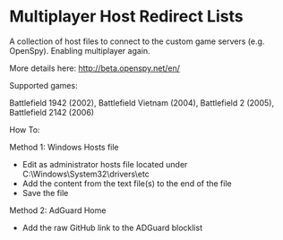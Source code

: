 # Multiplayer Host Redirect Lists

A collection of host files to connect to the custom game servers (e.g. OpenSpy).
Enabling multiplayer again.

More details here: http://beta.openspy.net/en/

Supported games:

Battlefield 1942 (2002), Battlefield Vietnam (2004), Battlefield 2 (2005), Battlefield 2142 (2006)

How To:

Method 1: Windows Hosts file
- Edit as administrator hosts file located under C:\Windows\System32\drivers\etc
- Add the content from the text file(s) to the end of the file
- Save the file

Method 2: AdGuard Home
- Add the raw GitHub link to the ADGuard blocklist
